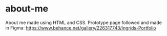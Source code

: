# about-me
About me made using HTML and CSS. Prototype page followed and made in Figma: https://www.behance.net/gallery/226317743/Ingrids-Portfolio
